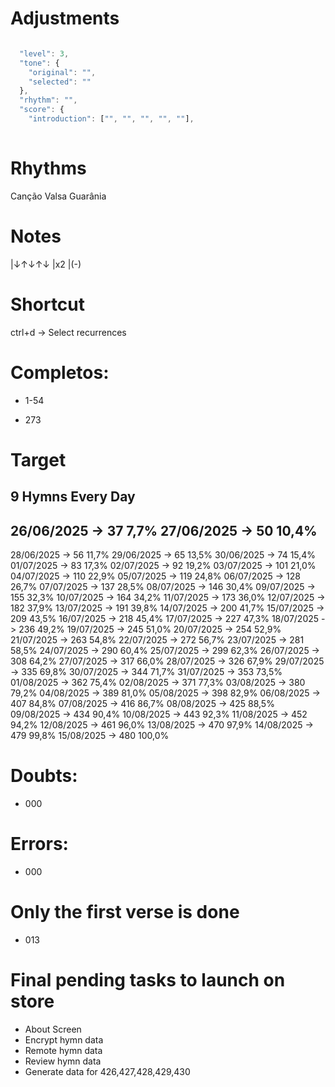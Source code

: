 # Adjustments

```js

  "level": 3,
  "tone": {
    "original": "",
    "selected": ""
  },
  "rhythm": "",
  "score": {
    "introduction": ["", "", "", "", ""],
	
```

# Rhythms

Canção
Valsa
Guarânia

# Notes

|↓↑↓↑↓
|x2
|(-)

# Shortcut

ctrl+d -> Select recurrences

# Completos:

- 1-54

- 273

# Target

## 9 Hymns Every Day

26/06/2025 ->  37   7,7%
27/06/2025 ->  50  10,4%
------------------------
28/06/2025 ->  56  11,7%
29/06/2025 ->  65  13,5%
30/06/2025 ->  74  15,4%
01/07/2025 ->  83  17,3%
02/07/2025 ->  92  19,2%
03/07/2025 -> 101  21,0%
04/07/2025 -> 110  22,9%
05/07/2025 -> 119  24,8%
06/07/2025 -> 128  26,7%
07/07/2025 -> 137  28,5%
08/07/2025 -> 146  30,4%
09/07/2025 -> 155  32,3%
10/07/2025 -> 164  34,2%
11/07/2025 -> 173  36,0%
12/07/2025 -> 182  37,9%
13/07/2025 -> 191  39,8%
14/07/2025 -> 200  41,7%
15/07/2025 -> 209  43,5%
16/07/2025 -> 218  45,4%
17/07/2025 -> 227  47,3%
18/07/2025 -> 236  49,2%
19/07/2025 -> 245  51,0%
20/07/2025 -> 254  52,9%
21/07/2025 -> 263  54,8%
22/07/2025 -> 272  56,7%
23/07/2025 -> 281  58,5%
24/07/2025 -> 290  60,4%
25/07/2025 -> 299  62,3%
26/07/2025 -> 308  64,2%
27/07/2025 -> 317  66,0%
28/07/2025 -> 326  67,9%
29/07/2025 -> 335  69,8%
30/07/2025 -> 344  71,7%
31/07/2025 -> 353  73,5%
01/08/2025 -> 362  75,4%
02/08/2025 -> 371  77,3%
03/08/2025 -> 380  79,2%
04/08/2025 -> 389  81,0%
05/08/2025 -> 398  82,9%
06/08/2025 -> 407  84,8%
07/08/2025 -> 416  86,7%
08/08/2025 -> 425  88,5%
09/08/2025 -> 434  90,4%
10/08/2025 -> 443  92,3%
11/08/2025 -> 452  94,2%
12/08/2025 -> 461  96,0%
13/08/2025 -> 470  97,9%
14/08/2025 -> 479  99,8%
15/08/2025 -> 480 100,0%


# Doubts:

- 000 

# Errors:

- 000 



# Only the first verse is done

- 013



# Final pending tasks to launch on store

- About Screen
- Encrypt hymn data
- Remote hymn data
- Review hymn data
- Generate data for 426,427,428,429,430